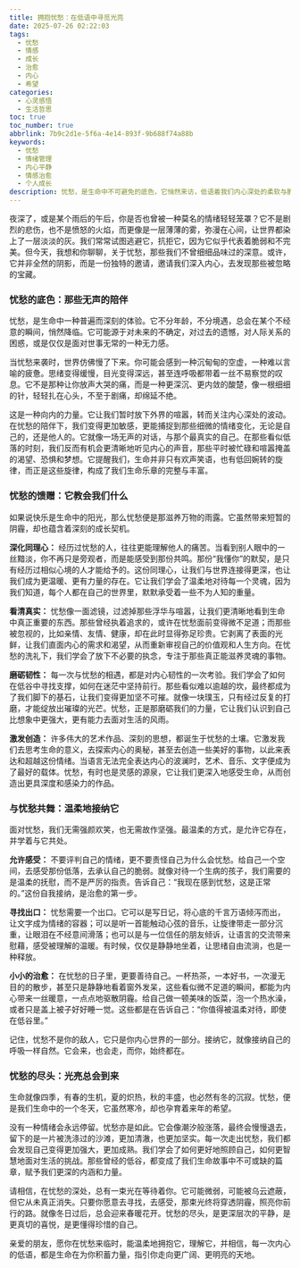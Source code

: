 ```yaml
---
title: 拥抱忧愁：在低语中寻觅光亮
date: 2025-07-26 02:22:03
tags:
  - 忧愁
  - 情感
  - 成长
  - 治愈
  - 内心
  - 希望
categories:
  - 心灵感悟
  - 生活哲思
toc: true
toc_number: true
abbrlink: 7b9c2d1e-5f6a-4e14-893f-9b688f74a88b
keywords:
  - 忧愁
  - 情绪管理
  - 内心平静
  - 情感治愈
  - 个人成长
description: 忧愁，是生命中不可避免的底色，它悄然来访，低语着我们内心深处的柔软与脆弱。然而，它并非全然的阴影，更像是一面镜子，映照出我们未曾察觉的坚韧与光芒。这篇文章，将带你温柔地走近忧愁，理解它的馈赠，并学会在它的陪伴下，找到通往内心平静与希望的路径。
---
```


夜深了，或是某个雨后的午后，你是否也曾被一种莫名的情绪轻轻笼罩？它不是剧烈的悲伤，也不是愤怒的火焰，而更像是一层薄薄的雾，弥漫在心间，让世界都染上了一层淡淡的灰。我们常常试图逃避它，抗拒它，因为它似乎代表着脆弱和不完美。但今天，我想和你聊聊，关于忧愁，那些我们不曾细细品味过的深意。或许，它并非全然的阴影，而是一份独特的邀请，邀请我们深入内心，去发现那些被忽略的宝藏。

### 忧愁的底色：那些无声的陪伴

忧愁，是生命中一种普遍而深刻的体验。它不分年龄，不分境遇，总会在某个不经意的瞬间，悄然降临。它可能源于对未来的不确定，对过去的遗憾，对人际关系的困惑，或是仅仅是面对世事无常的一种无力感。

当忧愁来袭时，世界仿佛慢了下来。你可能会感到一种沉甸甸的空虚，一种难以言喻的疲惫。思绪变得缓慢，目光变得深远，甚至连呼吸都带着一丝不易察觉的叹息。它不是那种让你放声大哭的痛，而是一种更深沉、更内敛的酸楚，像一根细细的针，轻轻扎在心头，不至于剧痛，却绵延不绝。

这是一种向内的力量。它让我们暂时放下外界的喧嚣，转而关注内心深处的波动。在忧愁的陪伴下，我们变得更加敏感，更能捕捉到那些细微的情绪变化，无论是自己的，还是他人的。它就像一场无声的对话，与那个最真实的自己。在那些看似低落的时刻，我们反而有机会更清晰地听见内心的声音，那些平时被忙碌和喧嚣掩盖的渴望、恐惧和梦想。它提醒我们，生命并非只有欢声笑语，也有低回婉转的旋律，而正是这些旋律，构成了我们生命乐章的完整与丰富。

### 忧愁的馈赠：它教会我们什么

如果说快乐是生命中的阳光，那么忧愁便是那滋养万物的雨露。它虽然带来短暂的阴霾，却也蕴含着深刻的成长契机。

**深化同理心：** 经历过忧愁的人，往往更能理解他人的痛苦。当看到别人眼中的一丝黯淡，你不再只是旁观者，而是能感受到那份共鸣。那份“我懂你”的默契，是只有经历过相似心境的人才能给予的。这份同理心，让我们与世界连接得更深，也让我们成为更温暖、更有力量的存在。它让我们学会了温柔地对待每一个灵魂，因为我们知道，每个人都在自己的世界里，默默承受着一些不为人知的重量。

**看清真实：** 忧愁像一面滤镜，过滤掉那些浮华与喧嚣，让我们更清晰地看到生命中真正重要的东西。那些曾经执着追求的，或许在忧愁面前变得微不足道；而那些被忽视的，比如亲情、友情、健康，却在此时显得弥足珍贵。它剥离了表面的光鲜，让我们直面内心的需求和渴望，从而重新审视自己的价值观和人生方向。在忧愁的洗礼下，我们学会了放下不必要的执念，专注于那些真正能滋养灵魂的事物。

**磨砺韧性：** 每一次与忧愁的相遇，都是对内心韧性的一次考验。我们学会了如何在低谷中寻找支撑，如何在迷茫中坚持前行。那些看似难以逾越的坎，最终都成为了我们脚下的基石，让我们变得更加坚不可摧。就像一块璞玉，只有经过反复的打磨，才能绽放出璀璨的光芒。忧愁，正是那磨砺我们的力量，它让我们认识到自己比想象中更强大，更有能力去面对生活的风雨。

**激发创造：** 许多伟大的艺术作品、深刻的思想，都诞生于忧愁的土壤。它激发我们去思考生命的意义，去探索内心的奥秘，甚至去创造一些美好的事物，以此来表达和超越这份情绪。当语言无法完全表达内心的波澜时，艺术、音乐、文字便成为了最好的载体。忧愁，有时也是灵感的源泉，它让我们更深入地感受生命，从而创造出更具深度和感染力的作品。

### 与忧愁共舞：温柔地接纳它

面对忧愁，我们无需强颜欢笑，也无需故作坚强。最温柔的方式，是允许它存在，并学着与它共处。

**允许感受：** 不要评判自己的情绪，更不要责怪自己为什么会忧愁。给自己一个空间，去感受那份低落，去承认自己的脆弱。就像对待一个生病的孩子，我们需要的是温柔的抚慰，而不是严厉的指责。告诉自己：“我现在感到忧愁，这是正常的。”这份自我接纳，是治愈的第一步。

**寻找出口：** 忧愁需要一个出口。它可以是写日记，将心底的千言万语倾泻而出，让文字成为情绪的容器；可以是听一首能触动心弦的音乐，让旋律带走一部分沉重，让眼泪在不经意间滑落；也可以是与一位信任的朋友倾诉，让语言的交流带来慰藉，感受被理解的温暖。有时候，仅仅是静静地坐着，让思绪自由流淌，也是一种释放。

**小小的治愈：** 在忧愁的日子里，更要善待自己。一杯热茶，一本好书，一次漫无目的的散步，甚至只是静静地看着窗外发呆，这些看似微不足道的瞬间，都能为内心带来一丝暖意，一点点地驱散阴霾。给自己做一顿美味的饭菜，泡一个热水澡，或者只是盖上被子好好睡一觉。这些都是在告诉自己：“你值得被温柔对待，即使在低谷里。”

记住，忧愁不是你的敌人，它只是你内心世界的一部分。接纳它，就像接纳自己的呼吸一样自然。它会来，也会走，而你，始终都在。

### 忧愁的尽头：光亮总会到来

生命就像四季，有春的生机，夏的炽热，秋的丰盛，也必然有冬的沉寂。忧愁，便是我们生命中的一个冬天，它虽然寒冷，却也孕育着来年的希望。

没有一种情绪会永远停留。忧愁亦是如此。它会像潮汐般涨落，最终会慢慢退去，留下的是一片被洗涤过的沙滩，更加清澈，也更加坚实。每一次走出忧愁，我们都会发现自己变得更加强大，更加成熟。我们学会了如何更好地照顾自己，如何更智慧地面对生活的挑战。那些曾经的低谷，都变成了我们生命故事中不可或缺的篇章，赋予我们更深的内涵和力量。

请相信，在忧愁的深处，总有一束光在等待着你。它可能微弱，可能被乌云遮蔽，但它从未真正消失。只要你愿意去寻找，去感受，那束光终将穿透阴霾，照亮你前行的路。就像冬日过后，总会迎来春暖花开。忧愁的尽头，是更深层次的平静，是更真切的喜悦，是更懂得珍惜的自己。

亲爱的朋友，愿你在忧愁来临时，能温柔地拥抱它，理解它，并相信，每一次内心的低语，都是生命在为你积蓄力量，指引你走向更广阔、更明亮的天地。